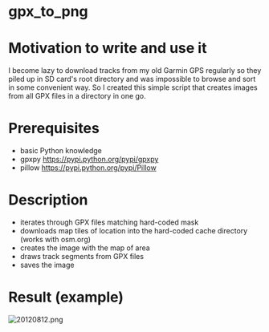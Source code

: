 # gpx_to_png

# Motivation to write and use it
I become lazy to download tracks from my old Garmin GPS regularly so they piled up in SD card's root directory and was impossible to browse and sort in some convenient way. So I created this simple script that creates images from all GPX files in a directory in one go.

# Prerequisites
- basic Python knowledge
- gpxpy https://pypi.python.org/pypi/gpxpy
- pillow https://pypi.python.org/pypi/Pillow

# Description
- iterates through GPX files matching hard-coded mask
- downloads map tiles of location into the hard-coded cache directory (works with osm.org)
- creates the image with the map of area
- draws track segments from GPX files
- saves the image

# Result (example)
![20120812.png](http://i.imgur.com/NU9OcGb.png)